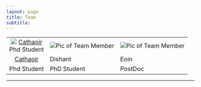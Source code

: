 ```yaml
---
layout: page
title: Team
subtitle: 
---
```



|  |  |  |
|:---:|---|---|
| [<img class='imgteam' src="/assets/img/hello_world.jpeg">](https://www.google.com/) [Cathaoir](https://www.google.com/) <br>  Phd Student <br/>  | ![Pic of Team Member](/assets/img/thumb.png)  | ![Pic of Team Member](/assets/img/path.jpg)  |
| [Cathaoir](https://www.google.com/search?q=chair+in+irish+&rlz=1C1DIMC_enIE979IE979&ei=_WbFYv6MK8ylgAbFu4joBA&ved=0ahUKEwi-_5L2ieT4AhXMEsAKHcUdAk0Q4dUDCA4&uact=5&oq=chair+in+irish+&gs_lcp=Cgdnd3Mtd2l6EAMyBQgAEIAEMgYIABAeEBYyBggAEB4QFjIGCAAQHhAWOgoIABBHELADEMkDOgcIABBHELADSgQIQRgASgQIRhgAUP8DWP8DYLYFaAFwAXgAgAFFiAFFkgEBMZgBAKABAcgBCMABAQ&sclient=gws-wiz)  | Dishant | Eoin |
| Phd Student | PhD Student | PostDoc |

--------------------------


